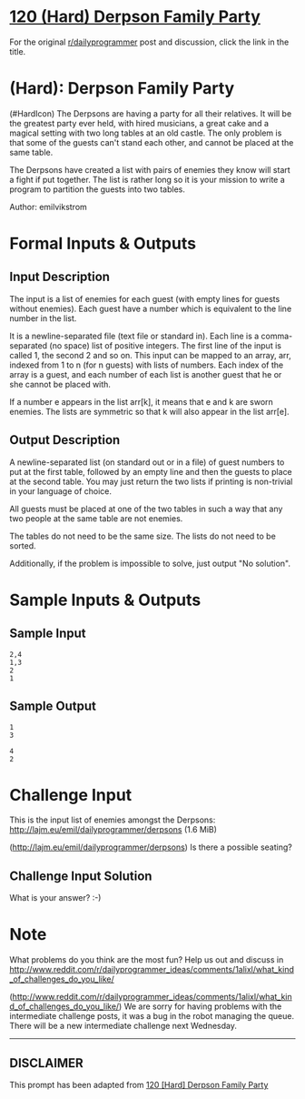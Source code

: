 # [120 (Hard) Derpson Family Party](https://www.reddit.com/r/dailyprogrammer/comments/1asdd5/032213_challenge_120_hard_derpson_family_party/)

For the original [r/dailyprogrammer](https://www.reddit.com/r/dailyprogrammer/) post and discussion, click the link in the title.

#  (Hard): Derpson Family Party
(#HardIcon)
The Derpsons are having a party for all their relatives. It will be
the greatest party ever held, with hired musicians, a great cake and a
magical setting with two long tables at an old castle. The only
problem is that some of the guests can't stand each other, and cannot
be placed at the same table.

The Derpsons have created a list with pairs of enemies they know will
start a fight if put together. The list is rather long so it is your
mission to write a program to partition the guests into two tables.

Author: emilvikstrom

# Formal Inputs & Outputs
## Input Description
The input is a list of enemies for each guest (with empty lines for
guests without enemies). Each guest have a number which is equivalent
to the line number in the list.

It is a newline-separated file (text file or standard in). Each line is a
comma-separated (no space) list of positive integers. The first
line of the input is called 1, the second 2 and so on. This input can
be mapped to an array, arr, indexed from 1 to n (for n guests)
with lists of numbers. Each index of the array is a guest, and each
number of each list is another guest that he or she cannot be placed with.

If a number e appears in the list arr[k], it means that e and k
are sworn enemies. The lists are symmetric so that k will also
appear in the list arr[e].

## Output Description
A newline-separated list (on standard out or in a file) of guest
numbers to put at the first table, followed by an empty line and then
the guests to place at the second table. You may just return
the two lists if printing is non-trivial in your language of choice.

All guests must be placed at one of the two tables in such a way that
any two people at the same table are not enemies.

The tables do not need to be the same size. The lists do not need to
be sorted.

Additionally, if the problem is impossible to solve, just output
"No solution".

# Sample Inputs & Outputs
## Sample Input

```
2,4
1,3
2
1
```
## Sample Output

```
1
3

4
2
```
# Challenge Input
This is the input list of enemies amongst the Derpsons:
http://lajm.eu/emil/dailyprogrammer/derpsons (1.6 MiB)

(http://lajm.eu/emil/dailyprogrammer/derpsons)
Is there a possible seating?

## Challenge Input Solution
What is your answer? :-)

# Note
What problems do you think are the most fun? Help us out and discuss in http://www.reddit.com/r/dailyprogrammer_ideas/comments/1alixl/what_kind_of_challenges_do_you_like/

(http://www.reddit.com/r/dailyprogrammer_ideas/comments/1alixl/what_kind_of_challenges_do_you_like/)
We are sorry for having problems with the intermediate challenge posts, it was a bug in the robot managing the queue. There will be a new intermediate challenge next Wednesday.


----
## **DISCLAIMER**
This prompt has been adapted from [120 [Hard] Derpson Family Party](https://www.reddit.com/r/dailyprogrammer/comments/1asdd5/032213_challenge_120_hard_derpson_family_party/
)
